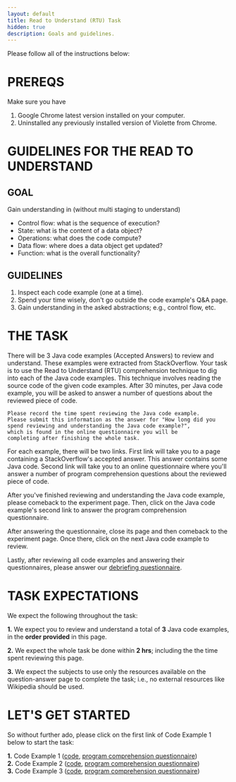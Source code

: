 ```yaml
---
layout: default
title: Read to Understand (RTU) Task
hidden: true
description: Goals and guidelines.
---
```


Please follow all of the instructions below:


# PREREQS

Make sure you have

1. Google Chrome latest version installed on your computer.
2. Uninstalled any previously installed version of Violette from Chrome.

# GUIDELINES FOR THE READ TO UNDERSTAND

## GOAL

Gain understanding in (without multi staging to understand)

* Control flow:   what is the sequence of execution?
* State:          what is the content of a data object?
* Operations:     what does the code compute?
* Data flow:      where does a data object get updated?
* Function:       what is the overall functionality?

## GUIDELINES

1. Inspect each code example (one at a time). 
2. Spend your time wisely, don't go outside the code example's Q&A page.
3. Gain understanding in the asked abstractions; e.g., control flow, etc.

# THE TASK

There will be 3 Java code examples (Accepted Answers) to review and understand. 
These examples were extracted from StackOverflow. Your task is to use the Read 
to Understand (RTU) comprehension technique to dig into each of the Java code 
examples. This technique involves reading the source code of the given code 
examples. After 30 minutes, per Java code example, you will be asked to answer 
a number of questions about the reviewed piece of code.

    Please record the time spent reviewing the Java code example. 
    Please submit this information as the answer for "How long did you 
    spend reviewing and understanding the Java code example?", 
    which is found in the online questionnaire you will be 
    completing after finishing the whole task.

For each example, there will be two links. First link will take you to a page 
containing a StackOverflow's accepted answer. This answer contains some Java code. 
Second link will take you to an online questionnaire where you'll answer a number 
of program comprehension questions about the reviewed piece of code.

After you've finished reviewing and understanding the Java code example, please 
comeback to the experiment page. Then, click on the Java code example's second 
link to answer the program comprehension questionnaire.

After answering the questionnaire, close its page and then comeback to the experiment 
page. Once there, click on the next Java code example to review.

Lastly, after reviewing all code examples and answering their questionnaires, please answer 
our <a href="http://bit.ly/1KPyrlW" target="_blank">debriefing questionnaire</a>.

# TASK EXPECTATIONS

We expect the following throughout the task:

**1.** We expect you to review and understand a total of **3** Java code examples,
in the **order provided** in this page.

**2.** We expect the whole task be done within **2 hrs**; including the 
the time spent reviewing this page.

**3.** We expect the subjects to use only the resources available on the
question-answer page to complete the task; i.e., no external resources like
Wikipedia should be used.


# LET'S GET STARTED

So without further ado, please click on the first link of Code Example 1 below to start the task:

**1.** Code Example 1 (<a href="http://bit.ly/1Mt3TEL" target="_blank">code</a>, <a href="http://bit.ly/1BLdRe4" target="_blank">program comprehension questionnaire</a>)     
**2.** Code Example 2 (<a href="http://bit.ly/1Kd9oYF" target="_blank">code</a>, <a href="http://bit.ly/1FV2Drr" target="_blank">program comprehension questionnaire</a>)    
**3.** Code Example 3 (<a href="http://bit.ly/1Kd9xeJ" target="_blank">code</a>, <a href="http://bit.ly/1KNTkhw" target="_blank">program comprehension questionnaire</a>)  